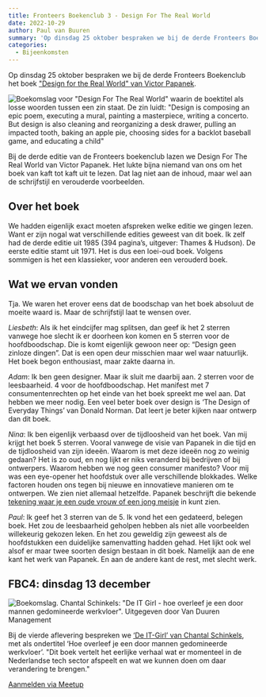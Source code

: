 ```yaml
---
title: Fronteers Boekenclub 3 - Design For The Real World
date: 2022-10-29
author: Paul van Buuren
summary: 'Op dinsdag 25 oktober bespraken we bij de derde Fronteers Boekenclub het boek "Design for the Real World" van Victor Papanek.'
categories:
  - Bijeenkomsten
---
```

Op dinsdag 25 oktober bespraken we bij de derde Fronteers Boekenclub het boek ["Design for the Real World" van Victor Papanek](https://thamesandhudson.com/design-for-the-real-world-9780500295335).

![Boekomslag voor "Design For The Real World" waarin de boektitel als losse woorden tussen een zin staat. De zin luidt: "Design is composing an epic poem, executing a mural, painting a masterpiece, writing a concerto. But design is also cleaning and reorganizing a desk drawer, pulling an impacted tooth, baking an apple pie, choosing sides for a backlot baseball game, and educating a child"](/_img/papanek-design-for-the-real-world-200w.jpg)

Bij de derde editie van de Fronteers boekenclub lazen we Design For The Real World van Victor Papanek. Het lukte bijna niemand van ons om het boek van kaft tot kaft uit te lezen. Dat lag niet aan de inhoud, maar wel aan de schrijfstijl en verouderde voorbeelden.

## Over het boek

We hadden eigenlijk exact moeten afspreken welke editie we gingen lezen. Want er zijn nogal wat verschillende edities geweest van dit boek. Ik zelf had de derde editie uit 1985 (394 pagina’s, uitgever: Thames & Hudson).
De eerste editie stamt uit 1971. Het is dus een loei-oud boek. Volgens sommigen is het een klassieker, voor anderen een verouderd boek.

## Wat we ervan vonden

Tja. We waren het erover eens dat de boodschap van het boek absoluut de moeite waard is. Maar de schrijfstijl laat te wensen over.

*Liesbeth*: Als ik het eindcijfer mag splitsen, dan geef ik het 2 sterren vanwege hoe slecht ik er doorheen kon komen en 5 sterren voor de hoofdboodschap. Die is komt eigenlijk gewoon neer op: “Design geen zinloze dingen”. Dat is een open deur misschien maar wel waar natuurlijk. Het boek begon enthousiast, maar zakte daarna in.

*Adam*: Ik ben geen designer. Maar ik sluit me daarbij aan. 2 sterren voor de leesbaarheid. 4 voor de hoofdboodschap. Het manifest met 7 consumentenrechten op het einde van het boek spreekt me wel aan. Dat hebben we meer nodig.
Een veel beter boek over design is ‘The Design of Everyday Things’ van Donald Norman. Dat leert je beter kijken naar ontwerp dan dit boek.

*Nina*: Ik ben eigenlijk verbaasd over de tijdloosheid van het boek. Van mij krijgt het boek 5 sterren. Vooral vanwege de visie van Papanek in die tijd en de tijdloosheid van zijn ideeën. Waarom is met deze ideeën nog zo weinig gedaan? Het is zo oud, en nog lijkt er niks veranderd bij bedrijven of bij ontwerpers. Waarom hebben we nog geen consumer manifesto? Voor mij was een eye-opener het hoofdstuk over alle verschillende blokkades. Welke factoren houden ons tegen bij nieuwe en innovatieve manieren om te ontwerpen. We zien niet allemaal hetzelfde. Papanek beschrijft die bekende [tekening waar je een oude vrouw of een jong meisje](http://home.snu.edu/~hculbert/see.htm) in kunt zien.

*Paul*: Ik geef het 3 sterren van de 5. Ik vond het een gedateerd, belegen boek. Het zou de leesbaarheid geholpen hebben als niet alle voorbeelden willekeurig gekozen leken. En het zou geweldig zijn geweest als de hoofdstukken een duidelijke samenvatting hadden gehad. Het lijkt ook wel alsof er maar twee soorten design bestaan in dit boek. Namelijk aan de ene kant het werk van Papanek. En aan de andere kant de rest, met slecht werk.

## FBC4: dinsdag 13 december

![Boekomslag. Chantal Schinkels: "De IT Girl - hoe overleef je een door mannen gedomineerde werkvloer". Uitgegeven door Van Duuren Management](/_img/de-it-girl-cover.png)

Bij de vierde aflevering bespreken we [‘De IT-Girl’ van Chantal Schinkels](https://chantalschinkels.nl/de-it-girl/), met als ondertitel ‘Hoe overleef je een door mannen gedomineerde werkvloer’. "Dit boek vertelt het eerlijke verhaal wat er momenteel in de Nederlandse tech sector afspeelt en wat we kunnen doen om daar verandering te brengen."

[Aanmelden via Meetup](https://www.meetup.com/fronteers-nl/events/289337720/)
